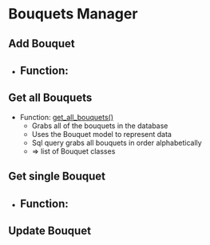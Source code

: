 # Bouquets Manager

## Add Bouquet
- Function: []()
    - 
    
## Get all Bouquets
- Function: [get_all_bouquets()]()
    - Grabs all of the bouquets in the database
    - Uses the Bouquet model to represent data
    - Sql query grabs all bouquets in order alphabetically
    - => list of Bouquet classes
    
## Get single Bouquet 
- Function: []()
    - 
    
## Update Bouquet

